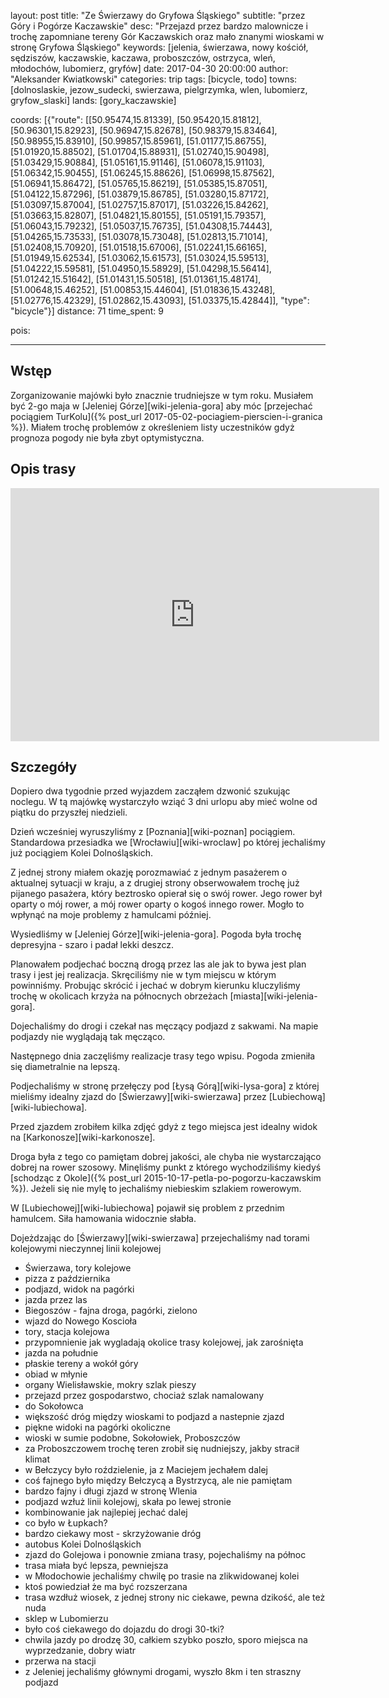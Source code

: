 <!-- --- -->
layout:                 post
title:                  "Ze Świerzawy do Gryfowa Śląskiego"
subtitle:               "przez Góry i Pogórze Kaczawskie"
desc:                   "Przejazd przez bardzo malownicze i trochę zapomniane tereny Gór Kaczawskich oraz mało znanymi wioskami w stronę Gryfowa Śląskiego"
keywords:               [jelenia, świerzawa, nowy kościół, sędziszów, kaczawskie, kaczawa, proboszczów, ostrzyca, wleń, młodochów, lubomierz, gryfów]
date:                   2017-04-30 20:00:00
author:                 "Aleksander Kwiatkowski"
categories:             trip
tags:                   [bicycle, todo]
towns:                  [dolnoslaskie, jezow_sudecki, swierzawa, pielgrzymka, wlen, lubomierz, gryfow_slaski]
lands:                  [gory_kaczawskie]

coords:                 [{"route": [[50.95474,15.81339], [50.95420,15.81812], [50.96301,15.82923], [50.96947,15.82678], [50.98379,15.83464], [50.98955,15.83910], [50.99857,15.85961], [51.01177,15.86755], [51.01920,15.88502], [51.01704,15.88931], [51.02740,15.90498], [51.03429,15.90884], [51.05161,15.91146], [51.06078,15.91103], [51.06342,15.90455], [51.06245,15.88626], [51.06998,15.87562], [51.06941,15.86472], [51.05765,15.86219], [51.05385,15.87051], [51.04122,15.87296], [51.03879,15.86785], [51.03280,15.87172], [51.03097,15.87004], [51.02757,15.87017], [51.03226,15.84262], [51.03663,15.82807], [51.04821,15.80155], [51.05191,15.79357], [51.06043,15.79232], [51.05037,15.76735], [51.04308,15.74443], [51.04265,15.73533], [51.03078,15.73048], [51.02813,15.71014], [51.02408,15.70920], [51.01518,15.67006], [51.02241,15.66165], [51.01949,15.62534], [51.03062,15.61573], [51.03024,15.59513], [51.04222,15.59581], [51.04950,15.58929], [51.04298,15.56414], [51.01242,15.51642], [51.01431,15.50518], [51.01361,15.48174], [51.00648,15.46252], [51.00853,15.44604], [51.01836,15.43248], [51.02776,15.42329], [51.02862,15.43093], [51.03375,15.42844]], "type": "bicycle"}]
distance:               71
time_spent:             9

pois:

---

Wstęp
-----

Zorganizowanie majówki było znacznie trudniejsze w tym roku. Musiałem być
2-go maja w [Jeleniej Górze][wiki-jelenia-gora] aby móc
[przejechać pociągiem TurKolu]({% post_url 2017-05-02-pociagiem-pierscien-i-granica %}).
Miałem trochę problemów z określeniem listy uczestników gdyż prognoza pogody
nie była zbyt optymistyczna.

Opis trasy
----------

<iframe height='405' width='590' frameborder='0' allowtransparency='true' scrolling='no' src='https://www.strava.com/activities/964997664/embed/1ba703295a129f8a3405a0564c0f0d301c368a5d'></iframe>

Szczegóły
---------

Dopiero dwa tygodnie przed wyjazdem zacząłem dzwonić szukując noclegu.
W tą majówkę wystarczyło wziąć 3 dni urlopu aby mieć wolne od piątku do
przyszłej niedzieli.

Dzień wcześniej wyruszyliśmy z [Poznania][wiki-poznan]
pociągiem. Standardowa przesiadka we [Wrocławiu][wiki-wroclaw] po której
jechaliśmy już pociągiem Kolei Dolnośląskich.

Z jednej strony miałem okazję porozmawiać z jednym pasażerem o aktualnej
sytuacji w kraju, a z drugiej strony obserwowałem trochę już pijanego
pasażera, który beztrosko opierał się o swój rower. Jego rower był oparty o mój rower,
a mój rower oparty o kogoś innego rower. Mogło to wpłynąć na moje problemy
z hamulcami później.

Wysiedliśmy w [Jeleniej Górze][wiki-jelenia-gora]. Pogoda była trochę
depresyjna - szaro i padał lekki deszcz.

Planowałem podjechać boczną drogą przez las ale jak to bywa jest plan trasy i jest
jej realizacja. Skręciliśmy nie w tym miejscu w którym powinniśmy.
Probując skrócić i jechać w dobrym kierunku kluczyliśmy trochę
w okolicach krzyża na północnych obrzeżach [miasta][wiki-jelenia-gora].

Dojechaliśmy do drogi i czekał nas męczący podjazd z sakwami. Na mapie podjazdy
nie wyglądają tak męcząco.

Następnego dnia zaczęliśmy realizacje trasy tego wpisu. Pogoda zmieniła się
diametralnie na lepszą.

Podjechaliśmy w stronę przełęczy pod [Łysą Górą][wiki-lysa-gora] z której
mieliśmy idealny zjazd do [Świerzawy][wiki-swierzawa] przez
[Lubiechową][wiki-lubiechowa].

Przed zjazdem zrobiłem kilka zdjęć gdyż z tego miejsca jest idealny widok
na [Karkonosze][wiki-karkonosze].

Droga była z tego co pamiętam dobrej jakości,
ale chyba nie wystarczająco dobrej na rower szosowy.
Minęliśmy punkt z którego wychodziliśmy kiedyś
[schodząc z Okole]({% post_url 2015-10-17-petla-po-pogorzu-kaczawskim %}).
Jeżeli się nie mylę to jechaliśmy niebieskim szlakiem rowerowym.

W [Lubiechowej][wiki-lubiechowa] pojawił się problem z przednim hamulcem.
Siła hamowania widocznie słabła.

Dojeżdzając do [Świerzawy][wiki-swierzawa] przejechaliśmy nad torami kolejowymi
nieczynnej linii kolejowej


* Świerzawa, tory kolejowe
* pizza z października
* podjazd, widok na pagórki
* jazda przez las
* Biegoszów - fajna droga, pagórki, zielono
* wjazd do Nowego Koscioła
* tory, stacja kolejowa
* przypomnienie jak wygladają okolice trasy kolejowej, jak zarośnięta
* jazda na południe
* płaskie tereny a wokół góry
* obiad w młynie
* organy Wielisławskie, mokry szlak pieszy
* przejazd przez gospodarstwo, chociaż szlak namalowany
* do Sokołowca
* większość dróg między wioskami to podjazd a nastepnie zjazd
* piękne widoki na pagórki okoliczne
* wioski w sumie podobne, Sokołowiek, Proboszczów
* za Proboszczowem trochę teren zrobił się nudniejszy, jakby stracił klimat
* w Bełczycy było roździelenie, ja z Maciejem jechałem dalej
* coś fajnego było między Bełczycą a Bystrzycą, ale nie pamiętam
* bardzo fajny i długi zjazd w stronę Wlenia
* podjazd wzłuż linii kolejowj, skała po lewej stronie
* kombinowanie jak najlepiej jechać dalej
* co było w Łupkach?
* bardzo ciekawy most - skrzyżowanie dróg
* autobus Kolei Dolnośląskich
* zjazd do Golejowa i ponownie zmiana trasy, pojechaliśmy na północ
* trasa miała być lepsza, pewniejsza
* w Młodochowie jechaliśmy chwilę po trasie na zlikwidowanej kolei
* ktoś powiedział że ma być rozszerzana
* trasa wzdłuż wiosek, z jednej strony nic ciekawe, pewna dzikość, ale też nuda
* sklep w Lubomierzu
* było coś ciekawego do dojazdu do drogi 30-tki?
* chwila jazdy po drodzę 30, całkiem szybko poszło, sporo miejsca na wyprzedzanie, dobry wiatr
* przerwa na stacji
* z Jeleniej jechaliśmy głównymi drogami, wyszło 8km i ten straszny podjazd
